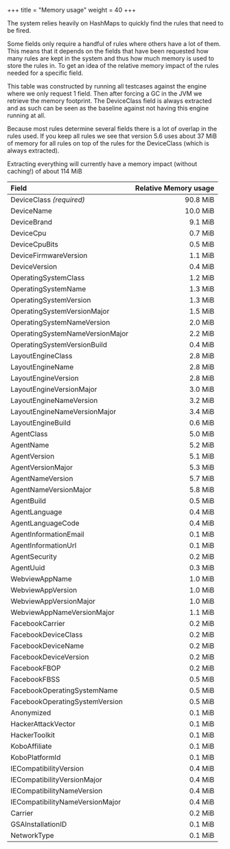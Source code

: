 +++
title = "Memory usage"
weight = 40
+++

The system relies heavily on HashMaps to quickly find the rules that need to be fired.

Some fields only require a handful of rules where others have a lot of them.
This means that it depends on the fields that have been requested how many rules are kept in the system and
thus how much memory is used to store the rules in.
To get an idea of the relative memory impact of the rules needed for a specific field.

This table was constructed by running all testcases against the engine where we only request 1 field.
Then after forcing a GC in the JVM we retrieve the memory footprint.
The DeviceClass field is always extracted and as such can be seen as the baseline against not having
this engine running at all.

Because most rules determine several fields there is a lot of overlap in the rules used.
If you keep all rules we see that version 5.6 uses about 37 MiB of memory for all rules
on top of the rules for the DeviceClass (which is always extracted).

Extracting everything will currently have a memory impact (without caching!) of about 114 MiB

| Field | Relative Memory usage  |
| :--- | ---: |
| DeviceClass *(required)*        |   90.8 MiB |
| DeviceName                      |   10.0 MiB |
| DeviceBrand                     |    9.1 MiB |
| DeviceCpu                       |    0.7 MiB |
| DeviceCpuBits                   |    0.5 MiB |
| DeviceFirmwareVersion           |    1.1 MiB |
| DeviceVersion                   |    0.4 MiB |
| OperatingSystemClass            |    1.2 MiB |
| OperatingSystemName             |    1.3 MiB |
| OperatingSystemVersion          |    1.3 MiB |
| OperatingSystemVersionMajor     |    1.5 MiB |
| OperatingSystemNameVersion      |    2.0 MiB |
| OperatingSystemNameVersionMajor |    2.2 MiB |
| OperatingSystemVersionBuild     |    0.4 MiB |
| LayoutEngineClass               |    2.8 MiB |
| LayoutEngineName                |    2.8 MiB |
| LayoutEngineVersion             |    2.8 MiB |
| LayoutEngineVersionMajor        |    3.0 MiB |
| LayoutEngineNameVersion         |    3.2 MiB |
| LayoutEngineNameVersionMajor    |    3.4 MiB |
| LayoutEngineBuild               |    0.6 MiB |
| AgentClass                      |    5.0 MiB |
| AgentName                       |    5.2 MiB |
| AgentVersion                    |    5.1 MiB |
| AgentVersionMajor               |    5.3 MiB |
| AgentNameVersion                |    5.7 MiB |
| AgentNameVersionMajor           |    5.8 MiB |
| AgentBuild                      |    0.5 MiB |
| AgentLanguage                   |    0.4 MiB |
| AgentLanguageCode               |    0.4 MiB |
| AgentInformationEmail           |    0.1 MiB |
| AgentInformationUrl             |    0.1 MiB |
| AgentSecurity                   |    0.2 MiB |
| AgentUuid                       |    0.3 MiB |
| WebviewAppName                  |    1.0 MiB |
| WebviewAppVersion               |    1.0 MiB |
| WebviewAppVersionMajor          |    1.0 MiB |
| WebviewAppNameVersionMajor      |    1.1 MiB |
| FacebookCarrier                 |    0.2 MiB |
| FacebookDeviceClass             |    0.2 MiB |
| FacebookDeviceName              |    0.2 MiB |
| FacebookDeviceVersion           |    0.2 MiB |
| FacebookFBOP                    |    0.2 MiB |
| FacebookFBSS                    |    0.5 MiB |
| FacebookOperatingSystemName     |    0.5 MiB |
| FacebookOperatingSystemVersion  |    0.5 MiB |
| Anonymized                      |    0.1 MiB |
| HackerAttackVector              |    0.1 MiB |
| HackerToolkit                   |    0.1 MiB |
| KoboAffiliate                   |    0.1 MiB |
| KoboPlatformId                  |    0.1 MiB |
| IECompatibilityVersion          |    0.4 MiB |
| IECompatibilityVersionMajor     |    0.4 MiB |
| IECompatibilityNameVersion      |    0.4 MiB |
| IECompatibilityNameVersionMajor |    0.4 MiB |
| Carrier                         |    0.2 MiB |
| GSAInstallationID               |    0.1 MiB |
| NetworkType                     |    0.1 MiB |

